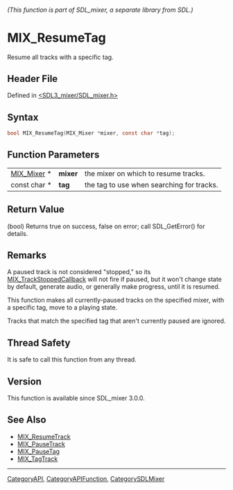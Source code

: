 ###### (This function is part of SDL_mixer, a separate library from SDL.)
# MIX_ResumeTag

Resume all tracks with a specific tag.

## Header File

Defined in [<SDL3_mixer/SDL_mixer.h>](https://github.com/libsdl-org/SDL_mixer/blob/main/include/SDL3_mixer/SDL_mixer.h)

## Syntax

```c
bool MIX_ResumeTag(MIX_Mixer *mixer, const char *tag);
```

## Function Parameters

|                          |           |                                           |
| ------------------------ | --------- | ----------------------------------------- |
| [MIX_Mixer](MIX_Mixer) * | **mixer** | the mixer on which to resume tracks.      |
| const char *             | **tag**   | the tag to use when searching for tracks. |

## Return Value

(bool) Returns true on success, false on error; call SDL_GetError() for
details.

## Remarks

A paused track is not considered "stopped," so its
[MIX_TrackStoppedCallback](MIX_TrackStoppedCallback) will not fire if
paused, but it won't change state by default, generate audio, or generally
make progress, until it is resumed.

This function makes all currently-paused tracks on the specified mixer,
with a specific tag, move to a playing state.

Tracks that match the specified tag that aren't currently paused are
ignored.

## Thread Safety

It is safe to call this function from any thread.

## Version

This function is available since SDL_mixer 3.0.0.

## See Also

- [MIX_ResumeTrack](MIX_ResumeTrack)
- [MIX_PauseTrack](MIX_PauseTrack)
- [MIX_PauseTag](MIX_PauseTag)
- [MIX_TagTrack](MIX_TagTrack)

----
[CategoryAPI](CategoryAPI), [CategoryAPIFunction](CategoryAPIFunction), [CategorySDLMixer](CategorySDLMixer)


